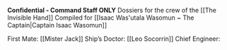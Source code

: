 **Confidential - Command Staff ONLY**
Dossiers for the crew of the [[The Invisible Hand]]
Compiled for [[Isaac Was'utala Wasomun ~ The Captain|Captain Isaac Wasomun]]

First Mate: [[Mister Jack]]
Ship’s Doctor: [[Leo Socorrin]]
Chief Engineer: 
